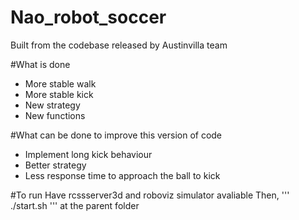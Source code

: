 # Nao_robot_soccer
Built from the codebase released by Austinvilla team 

#What is done 
 * More stable walk
 * More stable kick 
 * New strategy 
 * New functions 

#What can be done to improve this version of code 
 * Implement long kick behaviour 
 * Better strategy 
 * Less response time to approach the ball to kick

#To run 
Have rcssserver3d and roboviz simulator avaliable 
Then,
'''
./start.sh
'''
 at the parent folder 
